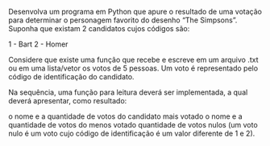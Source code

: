 Desenvolva um programa em Python que apure o resultado de uma votação para determinar o personagem favorito do desenho “The Simpsons”. Suponha que existam 2 candidatos cujos códigos são:

1 - Bart
2 - Homer
 
Considere que existe uma função que recebe e escreve em um arquivo .txt ou em uma lista/vetor os votos de 5 pessoas. Um voto é representado pelo código de identificação do candidato.

Na sequência, uma função para leitura deverá ser implementada, a qual deverá apresentar, como resultado:

o nome e a quantidade de votos do candidato mais votado o nome e a quantidade de votos do menos votado quantidade de votos nulos (um voto nulo é um voto cujo código de identificação é um valor diferente de 1 e 2). 
